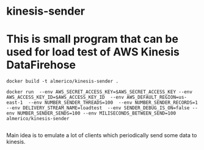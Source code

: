 # kinesis-sender

# This is small program that can be used for load test of AWS Kinesis DataFirehose
```
docker build -t almerico/kinesis-sender .

docker run  --env AWS_SECRET_ACCESS_KEY=$AWS_SECRET_ACCESS_KEY --env AWS_ACCESS_KEY_ID=$AWS_ACCESS_KEY_ID  --env AWS_DEFAULT_REGION=us-east-1  --env NUMBER_SENDER_THREADS=100  --env NUMBER_SENDER_RECORDS=1 --env DELIVERY_STREAM_NAME=loadtest  --env SENDER_DEBUG_IS_ON=false --env NUMBER_SENDER_SENDS=100 --env MILISECONDS_BETWEEN_SEND=100 almerico/kinesis-sender


 ```
Main idea is to emulate a lot of clients which periodically send some data to kinesis.
